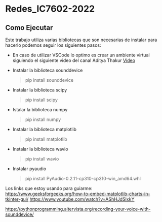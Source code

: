 # Redes_IC7602-2022

## Como Ejecutar
Este trabajo utiliza varias bibliotecas que son necesarias de instalar para hacerlo podemos seguir los siguientes pasos:
- En caso de utilizar VSCode lo optimo es crear un ambiente virtual siguiendo el siguiente video del canal Aditya Thakur
  [Video](https://youtu.be/ThU13tikHQw?t=93)

- Instalar la biblioteca sounddevice 
    > pip install sounddevice
- Instalar la biblioteca scipy
    > pip install scipy
- Istalar la biblioteca numpy
    > pip install numpy
- Instalar la biblioteca matplotlib
    > pip install matplotlib
- Instalar la biblioteca wavio
    > pip install wavio
- Instalar pyaudio
    > pip install PyAudio-0.2.11-cp310-cp310-win_amd64.whl


Los links que estoy usando para guiarme:
https://www.geeksforgeeks.org/how-to-embed-matplotlib-charts-in-tkinter-gui/
https://www.youtube.com/watch?v=AShHJdSIxkY

https://pythonprogramming.altervista.org/recording-your-voice-with-sounddevice/